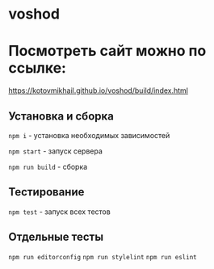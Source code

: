 # voshod

# Посмотреть сайт можно по ссылке:
https://kotovmikhail.github.io/voshod/build/index.html

## Установка и сборка

`npm i` - установка необходимых зависимостей

`npm start` - запуск сервера

`npm run build` - сборка

## Тестирование

`npm test` - запуск всех тестов

## Отдельные тесты

`npm run editorconfig`
`npm run stylelint`
`npm run eslint`
